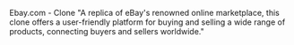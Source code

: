 Ebay.com - Clone 
"A replica of eBay's renowned online marketplace, this clone offers a user-friendly platform for buying and selling a wide range of products, connecting buyers and sellers worldwide."
